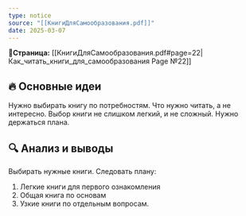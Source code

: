 ```yaml
---
type: notice
source: "[[КнигиДляСамообразования.pdf]]"
date: 2025-03-07
---
```

**📝Страница:** [[КнигиДляСамообразования.pdf#page=22|Как_читать_книги_для_самообразования Page №22]]  

## 🔥 Основные идеи 

Нужно выбирать книгу по потребностям. Что нужно читать, а не интересно. Выбор книги  не слишком легкий, и не сложный. Нужно держаться плана. 

## 🔍 Анализ и выводы  
Выбирать нужные книги. 
Следовать плану:
1.  Легкие книги для первого ознакомления
2. Общая книга по основам
3.  Узкие книги по отдельным вопросам.



